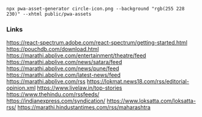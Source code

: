 ```
npx pwa-asset-generator circle-icon.png --background "rgb(255 228 230)" --xhtml public/pwa-assets
```


### Links
https://react-spectrum.adobe.com/react-spectrum/getting-started.html
https://pouchdb.com/download.html
https://marathi.abplive.com/entertainment/theatre/feed
https://marathi.abplive.com/news/satara/feed
https://marathi.abplive.com/news/pune/feed
https://marathi.abplive.com/latest-news/feed
https://marathi.abplive.com/rss
https://lokmat.news18.com/rss/editorial-opinion.xml
https://www.livelaw.in/top-stories
https://www.thehindu.com/rssfeeds/
https://indianexpress.com/syndication/
https://www.loksatta.com/loksatta-rss/
https://marathi.hindustantimes.com/rss/maharashtra